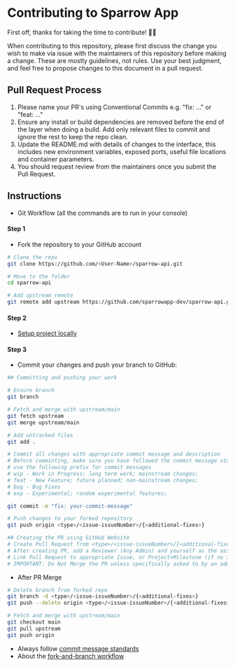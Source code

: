 # Contributing to Sparrow App

First off, thanks for taking the time to contribute! 🎉🎉

When contributing to this repository, please first discuss the change you wish to make via issue with the maintainers of this repository before making a change. These are mostly guidelines, not rules. Use your best judgment, and feel free to propose changes to this document in a pull request.

## Pull Request Process

1. Please name your PR's using Conventional Commits e.g. "fix: ..." or "feat: ..."
2. Ensure any install or build dependencies are removed before the end of the layer when doing a build. Add only relevant files to commit and ignore the rest to keep the repo clean.
3. Update the README.md with details of changes to the interface, this includes new environment variables, exposed ports, useful file locations and container parameters.
4. You should request review from the maintainers once you submit the Pull Request.

## Instructions

- Git Workflow (all the commands are to run in your console)

#### Step 1

- Fork the repository to your GitHub account

```bash
# Clone the repo
git clone https://github.com/<User-Name>/sparrow-api.git

# Move to the folder
cd sparrow-api

# Add upstream remote
git remote add upstream https://github.com/sparrowapp-dev/sparrow-api.git
```

#### Step 2

- [Setup project locally](https://github.com/sparrowapp-dev/sparrow-api#installation)

#### Step 3

- Commit your changes and push your branch to GitHub:

```bash
## Committing and pushing your work

# Ensure branch
git branch

# Fetch and merge with upstream/main
git fetch upstream
git merge upstream/main

# Add untracked files
git add .

# Commit all changes with appropriate commit message and description
# Before comminting, make sure you have followed the commit message standards
# use the following prefix for commit messages
# wip - Work in Progress; long term work; mainstream changes;
# feat - New Feature; future planned; non-mainstream changes;
# bug - Bug Fixes
# exp - Experimental; random experimental features;

git commit -m "fix: your-commit-message"

# Push changes to your forked repository
git push origin <type>/<issue-issueNumber>/{<additional-fixes>}

## Creating the PR using GitHub Website
# Create Pull Request from <type>/<issue-issueNumber>/{<additional-fixes>} branch in your forked repository to the master branch in the upstream repository
# After creating PR, add a Reviewer (Any Admin) and yourself as the assignee
# Link Pull Request to appropriate Issue, or Project+Milestone (if no issue created)
# IMPORTANT: Do Not Merge the PR unless specifically asked to by an admin.
```

- After PR Merge

```bash
# Delete branch from forked repo
git branch -d <type>/<issue-issueNumber>/{<additional-fixes>}
git push --delete origin <type>/<issue-issueNumber>/{<additional-fixes>}

# Fetch and merge with upstream/main
git checkout main
git pull upstream
git push origin
```

- Always follow [commit message standards](https://www.conventionalcommits.org/en/v1.0.0/)
- About the [fork-and-branch workflow](https://blog.scottlowe.org/2015/01/27/using-fork-branch-git-workflow/)
